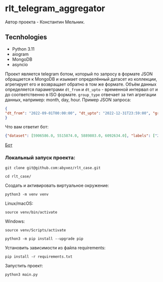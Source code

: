 # rlt_telegram_aggregator

Автор проекта - Константин Мельник.

## Tecnhologies

- Python 3.11
- aiogram
- MongoDB
- asyncio

Проект является telegram ботом, который по запросу в формате JSON обращается к MongoDB и изымает определённый датасет из коллекции, агрегирует его и возвращает обратно в том же формате. Объём данных определяется параметрами `dt_from` и `dt_upto` - временной интервал от и до соответственно в ISO формате. `group_type` отвечает за тип агрегации данных, например: month, day, hour. Пример JSON запроса:
```json
{
"dt_from": "2022-09-01T00:00:00", "dt_upto": "2022-12-31T23:59:00", "group_type": "month"
}
```

Что вам ответит бот:
```json
{"dataset": [5906586.0, 5515874.0, 5889803.0, 6092634.0], "labels": ["2022-09-01T00:00:00", "2022-10-01T00:00:00", "2022-11-01T00:00:00", "2022-12-01T00:00:00"]}
```
[Бот](https://t.me/buterb_bot)

### Локальный запуск проекта:

```text
git clone git@github.com:abyxez/rlt_case.git
```

```text
cd rlt_case/
```

Создать и активировать виртуальное окружение:

```text
python3 -m venv venv
```
Linux/macOS: 
```text
source venv/bin/activate
```
Windows: 
```text
source venv/Scripts/activate
```

```text
python3 -m pip install --upgrade pip
```
Установить зависимости из файла requirements:

```text
pip install -r requirements.txt
```

Запустить проект:

```text
python3 main.py
```


